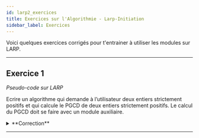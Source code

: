 ```yaml
---
id: larp2_exercices
title: Exercices sur l'Algorithmie - Larp-Initiation
sidebar_label: Exercices
---
```


Voici quelques exercices corrigés pour t'entrainer à utiliser les modules sur LARP.

---
## Exercice 1

*Pseudo-code sur LARP*


Ecrire un algorithme qui demande à l’utilisateur deux entiers strictement positifs et qui calcule le PGCD de deux entiers strictement positifs. Le calcul du PGCD doit se faire avec un module auxiliaire.


<details>
<summary>**Correction**</summary>

**Module PGCD**

Le module PGCD peut être écrit de différentes manières selon l’algorithme que l’on utilise. Ici est présenté l’algorithme d’Euclide qui est le plus utilisé pour ce calcul.

<img src="./assets/larp_2_exercice_1.png" alt="formule" width="600"/>

[Explications en video](lien_vers_la_video)

**Module Principal**

Ce module est plus ou moins similaire pour toutes les réponses possibles. Tout dépend de la quantité d’informations que l’on souhaite afficher à l’utilisateur.

<img src="./assets/larp_2_exercice_2.png" alt="formule" width="600"/>

[Explications en video](lien_vers_la_video)

</details>


---
